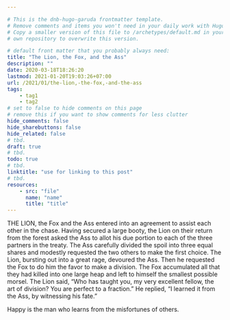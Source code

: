```yaml
---

# This is the dnb-hugo-garuda frontmatter template. 
# Remove comments and items you won't need in your daily work with Hugo.
# Copy a smaller version of this file to /archetypes/default.md in your
# own repository to overwrite this version.

# default front matter that you probably always need:
title: "The Lion, the Fox, and the Ass"
description: ""
date: 2020-03-18T18:26:20
lastmod: 2021-01-20T19:03:26+07:00
url: /2021/01/the-lion,-the-fox,-and-the-ass
tags:
    - tag1
    - tag2
# set to false to hide comments on this page
# remove this if you want to show comments for less clutter
hide_comments: false
hide_sharebuttons: false
hide_related: false
# tbd.
draft: true
# tbd.
todo: true
# tbd.
linktitle: "use for linking to this post"
# tbd.
resources:
    - src: "file"
      name: "name"
      title: "title"
---
```

THE LION, the Fox and the Ass entered into an agreement to assist each other in the chase. Having secured a large booty, the Lion on their return from the forest asked the Ass to allot his due portion to each of the three partners in the treaty. The Ass carefully divided the spoil into three equal shares and modestly requested the two others to make the first choice. The Lion, bursting out into a great rage, devoured the Ass. Then he requested the Fox to do him the favor to make a division. The Fox accumulated all that they had killed into one large heap and left to himself the smallest possible morsel. The Lion said, “Who has taught you, my very excellent fellow, the art of division? You are perfect to a fraction.” He replied, “I learned it from the Ass, by witnessing his fate.”

Happy is the man who learns from the misfortunes of others.
